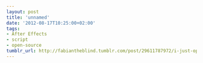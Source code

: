```yaml
---
layout: post
title: 'unnamed'
date: '2012-08-17T10:25:00+02:00'
tags:
- After Effects
- script
- open-source
tumblr_url: http://fabiantheblind.tumblr.com/post/29611787972/i-just-open-sourced-my-wihihihiggle-script-for
---
```


